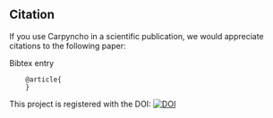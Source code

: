 ## Citation

If you use Carpyncho in a scientific publication, we would appreciate
citations to the following paper:


Bibtex entry

```bibtext
    @article{
    }
```

This project is registered with the DOI: [![DOI](https://zenodo.org/badge/255391173.svg)](https://zenodo.org/badge/latestdoi/255391173)
